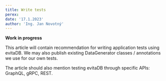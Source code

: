```yaml
---
title: Write tests
perex:
date: '17.1.2023'
author: 'Ing. Jan Novotný'
---
```


**Work in progress**

This article will contain recommendation for writing application tests using evitaDB. We may also publish existing
DataGenerator classes / annotations we use for our own tests.

The article should also mention testing evitaDB through specific APIs: GraphQL, gRPC, REST.